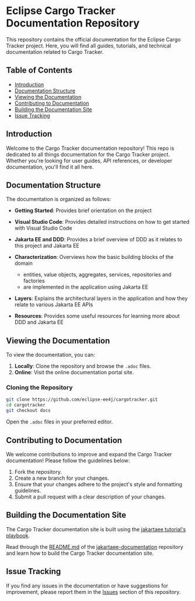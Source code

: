 # Eclipse Cargo Tracker Documentation Repository

This repository contains the official documentation for the Eclipse Cargo 
Tracker project. Here, you will find all guides, tutorials, and technical 
documentation related to Cargo Tracker.

## Table of Contents

- [Introduction](#introduction)
- [Documentation Structure](#documentation-structure)
- [Viewing the Documentation](#viewing-the-documentation)
- [Contributing to Documentation](#contributing-to-documentation)
- [Building the Documentation Site](#building-the-documentation-site)
- [Issue Tracking](#issue-tracking)

## Introduction

Welcome to the Cargo Tracker documentation repository! This repo is dedicated 
to all things documentation for the Cargo Tracker project. Whether you're 
looking for user guides, API references, or developer documentation, you'll 
find it all here.

## Documentation Structure

The documentation is organized as follows:

- **Getting Started**: Provides brief orientation on the project

- **Visual Studio Code**: Provides detailed instructions on how to get started 
  with Visual Studio Code

- **Jakarta EE and DDD**: Provides a brief overview of DDD as it relates to 
  this project and Jakarta EE

- **Characterization**: Overviews how the basic building blocks of the domain
  - entities, value objects, aggregates, services, repositories and factories 
  - are implemented in the application using Jakarta EE

- **Layers**: Explains the architectural layers in the application and how they 
  relate to various Jakarta EE APIs

- **Resources**: Provides some useful resources for learning more about DDD 
  and Jakarta EE

## Viewing the Documentation

To view the documentation, you can:

1. **Locally**: Clone the repository and browse the `.adoc` files.
2. **Online**: Visit the online documentation portal site.

### Cloning the Repository

```bash
git clone https://github.com/eclipse-ee4j/cargotracker.git
cd cargotracker
git checkout docs
```

Open the `.adoc` files in your preferred editor.

## Contributing to Documentation

We welcome contributions to improve and expand the Cargo Tracker documentation! 
Please follow the guidelines below:

1. Fork the repository.
2. Create a new branch for your changes.
3. Ensure that your changes adhere to the project's style and formatting 
   guidelines.
4. Submit a pull request with a clear description of your changes.

## Building the Documentation Site

The Cargo Tracker documentation site is built using the 
[jakartaee tutorial's playbook](https://github.com/jakartaee/jakartaee-documentation/blob/main/antora-playbook.yml).

Read through the 
[README.md](https://github.com/jakartaee/jakartaee-documentation/blob/main/README.md) 
of the
[jakartaee-documentation](https://github.com/jakartaee/jakartaee-documentation/blob/main/antora-playbook.yml) 
repository and learn how to build the Cargo Tracker documentation site.

## Issue Tracking

If you find any issues in the documentation or have suggestions for 
improvement, please report them in the 
[Issues](https://github.com/eclipse-ee4j/cargotracker/issues) section of this 
repository.
